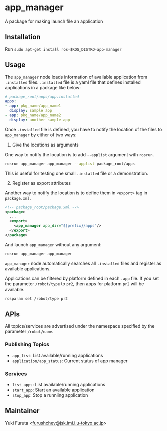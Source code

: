 app_manager
===========

A package for making launch file an application

## Installation

Run `sudo apt-get install ros-$ROS_DISTRO-app-manager`

## Usage

The `app_manager` node loads information of available application from `.installed` files.
`.installed` file is a yaml file that defines installed applications in a package like below:

```yaml
# package_root/apps/app.installed
apps:
- app: pkg_name/app_name1
  display: sample app
- app: pkg_name/app_name2
  display: another sample app
```

Once `.installed` file is defined, you have to notify the location of the files to `app_manager` by either of two ways:

1. Give the locations as arguments

One way to notify the location is to add `--applist` argument with `rosrun`.

```bash
rosrun app_manager app_manager --applist package_root/apps
```

This is useful for testing one small `.installed` file or a demonstration.

2. Register as export attributes

Another way to notify the location is to define them in `<export>` tag in `package.xml`.

```xml
<!-- package_root/package.xml -->
<package>
  ...
  <export>
    <app_manager app_dir="${prefix}/apps"/>
  </export>
</package>
```

And launch `app_manager` without any argument:

```bash
rosrun app_manager app_manager
```

`app_manager` node automatically searches all `.installed` files and register as available applications.

Applications can be filtered by platform defined in each `.app` file.
If you set the parameter `/robot/type` to `pr2`, then apps for platform `pr2` will be available.

```bash
rosparam set /robot/type pr2
```


## APIs

All topics/services are advertised under the namespace specified by the parameter `/robot/name`.

### Publishing Topics

- `app_list`: List available/running applications
- `application/app_status`: Current status of app manager

### Services

- `list_apps`: List available/running applications
- `start_app`: Start an available application
- `stop_app`: Stop a runniing application


## Maintainer

Yuki Furuta <<furushchev@jsk.imi.i.u-tokyo.ac.jp>>
